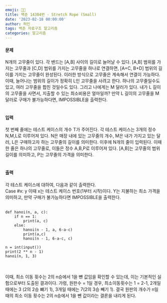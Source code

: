 ```yaml
---
emoji: 👨🏻‍
title: 백준 14304번 - Stretch Rope (Small)
date: '2023-02-18 00:00:00'
author: 허인
tags: 백준 자료구조 알고리즘
categories: 알고리즘
---
```



#### 문제
N개의 고무줄이 있다. 각 밴드는 [A,B] 사이의 길이로 늘어날 수 있다. [A,B] 범위를 가지는 고무줄과 [C,D] 범위를 가지는 고무줄을 하나로 연결하면, [A+C, B+D] 범위의 길이를 가지는 고무줄이 완성된다. 이러한 방식으로 고무줄은 계속해서 연결이 가능하다.<br>
이때, 늘어나는 범위의 길이가 정확히 L인 고무줄을 사려고 한다. 하나의 고무줄일수도 있고, 여러 고무줄을 합친 것일수도 있다. 그리고 나에게는 M 달러가 있다. 내가 L 길이의 고무줄을 사면서, 지출할 수 있는 최소비용은 얼마일까? 만약 L 길이의 고무줄을 M달러로 구매가 불가능하다면, IMPOSSIBLE을 출력한다. <br><br>

#### 입력
첫 번째 줄에는 테스트 케이스의 개수 T가 주어진다. 각 테스트 케이스는 3개의 정수 N,M,L로 이루어져 있다. N은 매장 내에 있는 고무줄의 개수, M은 내가 가지고 있는 달러, L은 구매하고자 하는 고무줄의 길이를 의미한다. 이후에 N개의 줄이 입력된다. 이때 한 줄은 하나의 고무줄로, 이들은 정수 A,B,P로 이루어져 있다. [A,B]는 고무줄의 범위 길이를 의미하고, P는 고무줄의 가격을 의미한다.<br><Br>

#### 출력
각 테스트 케이스에 대하여, 다음과 같이 출력한다. <br>
Case  #x: y 이때 x는 테스트 케이스 번호(1부터 시작)이다. Y는 지불하는 최소 가격을 의미하고, 만약 구매가 불가능하다면 IMPOSSIBLE을 출력한다.<br><br>
```
def hanoi(n, a, c):
    if n == 1:
        print(a, c)
    else:
        hanoi(n - 1, a, 6-a-c)
        print(a,c)
        hanoi(n - 1, 6-a-c, c) 

n = int(input())
print(2 ** n - 1)
hanoi(n, 1, 3)
```
<br><br> 
이때, 최소 이동 휫수는 2의 n승에서 1을 뺸 값임을 확인할 수 있는데, 이는 기본적인 실험으로부터 도출된 결과이다. 가령, 원판수 = 1일 경우, 최소이동횟수는 1 = 2-1, 2개일 때에는 3 (2의 2승 뺴기 1), 3개일 때에는 7(2의 3승 빼기 1). 결국 원판의 개수가 n일 때의 최소 이동 횟수는 2의 n승에서 1을 뺀 값이라는 결론을 내리게 된다.
